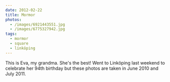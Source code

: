 ```yaml
---
date: 2012-02-22
title: Mormor
photos:
  - /images/6921443551.jpg
  - /images/6775327942.jpg
tags:
  - mormor
  - square
  - linköping
---
```


This is Eva, my grandma. She's the best! Went to Linköping last weekend to celebrate her 94th birthday but these photos are taken in June 2010 and July 2011.
